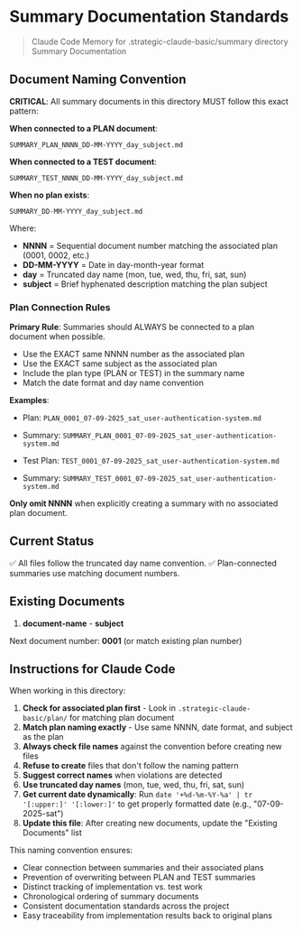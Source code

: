 # Summary Documentation Standards

> Claude Code Memory for .strategic-claude-basic/summary directory
> Summary Documentation

## Document Naming Convention

**CRITICAL**: All summary documents in this directory MUST follow this exact pattern:

**When connected to a PLAN document**:

```
SUMMARY_PLAN_NNNN_DD-MM-YYYY_day_subject.md
```

**When connected to a TEST document**:

```
SUMMARY_TEST_NNNN_DD-MM-YYYY_day_subject.md
```

**When no plan exists**:

```
SUMMARY_DD-MM-YYYY_day_subject.md
```

Where:

- **NNNN** = Sequential document number matching the associated plan (0001, 0002, etc.)
- **DD-MM-YYYY** = Date in day-month-year format
- **day** = Truncated day name (mon, tue, wed, thu, fri, sat, sun)
- **subject** = Brief hyphenated description matching the plan subject

### Plan Connection Rules

**Primary Rule**: Summaries should ALWAYS be connected to a plan document when possible.

- Use the EXACT same NNNN number as the associated plan
- Use the EXACT same subject as the associated plan
- Include the plan type (PLAN or TEST) in the summary name
- Match the date format and day name convention

**Examples**:

- Plan: `PLAN_0001_07-09-2025_sat_user-authentication-system.md`
- Summary: `SUMMARY_PLAN_0001_07-09-2025_sat_user-authentication-system.md`

- Test Plan: `TEST_0001_07-09-2025_sat_user-authentication-system.md`
- Summary: `SUMMARY_TEST_0001_07-09-2025_sat_user-authentication-system.md`

**Only omit NNNN** when explicitly creating a summary with no associated plan document.

## Current Status

✅ All files follow the truncated day name convention.
✅ Plan-connected summaries use matching document numbers.

## Existing Documents

1. **document-name** - **subject**

Next document number: **0001** (or match existing plan number)

## Instructions for Claude Code

When working in this directory:

1. **Check for associated plan first** - Look in `.strategic-claude-basic/plan/` for matching plan document
2. **Match plan naming exactly** - Use same NNNN, date format, and subject as the plan
3. **Always check file names** against the convention before creating new files
4. **Refuse to create** files that don't follow the naming pattern
5. **Suggest correct names** when violations are detected
6. **Use truncated day names** (mon, tue, wed, thu, fri, sat, sun)
7. **Get current date dynamically**: Run `date '+%d-%m-%Y-%a' | tr '[:upper:]' '[:lower:]'` to get properly formatted date (e.g., "07-09-2025-sat")
8. **Update this file**: After creating new documents, update the "Existing Documents" list

This naming convention ensures:

- Clear connection between summaries and their associated plans
- Prevention of overwriting between PLAN and TEST summaries
- Distinct tracking of implementation vs. test work
- Chronological ordering of summary documents
- Consistent documentation standards across the project
- Easy traceability from implementation results back to original plans
